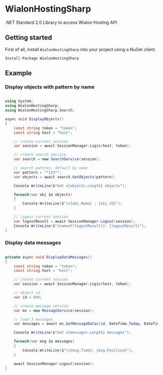 # WialonHostingSharp
.NET Standard 2.0 Library to access Wialon Hosting API

## Getting started

First of all, install `WialonHostingSharp` into your project using a NuGet client.

    Install-Package WialonHostingSharp

## Example

### Display objects with pattern by name

```c#

using System;
using WialonHostingSharp;
using WialonHostingSharp.Search;

async void DisplayObjects()
{
    const string token = "token";
    const string host = "host";

    // create current session
    var session = await SessionManager.Login(host, token);

    // create search service
    var search = new SearchService(session);

    // search pattren, default by name
    var pattern = "*123*";
    var objects = await search.GetObjects(pattern);

    Console.WriteLine($"Get x{objects.Length} objects");

    foreach(var obj in objects)
    {
        Console.WriteLine($"\t{obj.Name} : {obj.Id}");
    }

    // logout current session
    var logoutResult = await SessionManager.Logout(session);
    Console.WriteLine($"{nameof(logoutResult)}: {logoutResult}");
}

```

### Display data messages

```c#

private async void DisplayDataMessages()
{
    const string token = "token";
    const string host = "host";

    // create current session
    var session = await SessionManager.Login(host, token);

    // object id
    var id = 000;

    // create message service
    var ms = new MessageService(session);

    // load 3 messages
    var messages = await ms.GetMessageDatas(id, DateTime.Today, DateTime.Now, 3);

    Console.WriteLine($"Get x{messages.Length} messages");

    foreach(var msg in messages)
    {
        Console.WriteLine($"\t{msg.Time}: {msg.Position}");
    }

    await SessionManager.Logout(session);
}

```